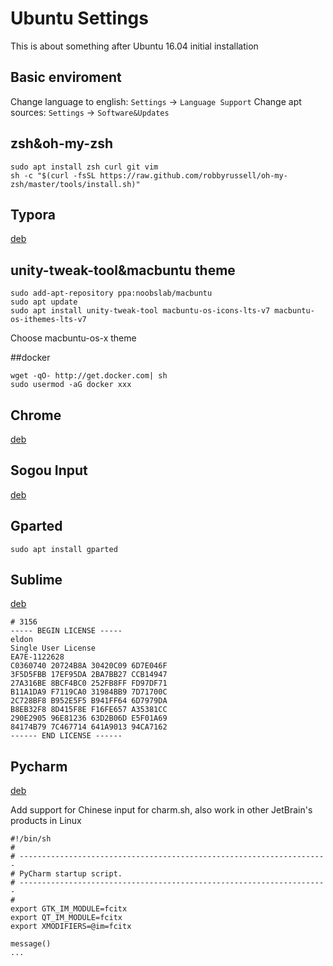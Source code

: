 # Ubuntu Settings
This is about something after Ubuntu 16.04 initial installation

## Basic enviroment
Change language to english: `Settings` -> `Language Support`
Change apt sources: `Settings` -> `Software&Updates`

## zsh&oh-my-zsh

```shell
sudo apt install zsh curl git vim
sh -c "$(curl -fsSL https://raw.github.com/robbyrussell/oh-my-zsh/master/tools/install.sh)"
```

## Typora

[deb](https://typora.io/linux/Typora-linux-x64.tar.gz)

## unity-tweak-tool&macbuntu theme

```shell
sudo add-apt-repository ppa:noobslab/macbuntu
sudo apt update
sudo apt install unity-tweak-tool macbuntu-os-icons-lts-v7 macbuntu-os-ithemes-lts-v7
```

Choose macbuntu-os-x theme

##docker

```shell
wget -qO- http://get.docker.com| sh
sudo usermod -aG docker xxx
```

## Chrome

[deb](https://www.google.cn/chrome/browser/desktop/index.html)

## Sogou Input

[deb](https://pinyin.sogou.com/linux/download.php?f=linux&bit=64)

## Gparted

```shell
sudo apt install gparted
```

## Sublime

[deb](https://www.sublimetext.com/3dev)

```shell
# 3156
----- BEGIN LICENSE -----
eldon
Single User License
EA7E-1122628
C0360740 20724B8A 30420C09 6D7E046F
3F5D5FBB 17EF95DA 2BA7BB27 CCB14947
27A316BE 8BCF4BC0 252FB8FF FD97DF71
B11A1DA9 F7119CA0 31984BB9 7D71700C
2C728BF8 B952E5F5 B941FF64 6D7979DA
B8EB32F8 8D415F8E F16FE657 A35381CC
290E2905 96E81236 63D2B06D E5F01A69
84174B79 7C467714 641A9013 94CA7162
------ END LICENSE ------
```

## Pycharm

[deb](http://data.services.jetbrains.com/products/download?code=PCP&platform=linux)

Add support for Chinese input for charm.sh, also work in other JetBrain's products in Linux

```shell
#!/bin/sh
#
# ---------------------------------------------------------------------
# PyCharm startup script.
# ---------------------------------------------------------------------
#
export GTK_IM_MODULE=fcitx
export QT_IM_MODULE=fcitx
export XMODIFIERS=@im=fcitx

message()
...
```

